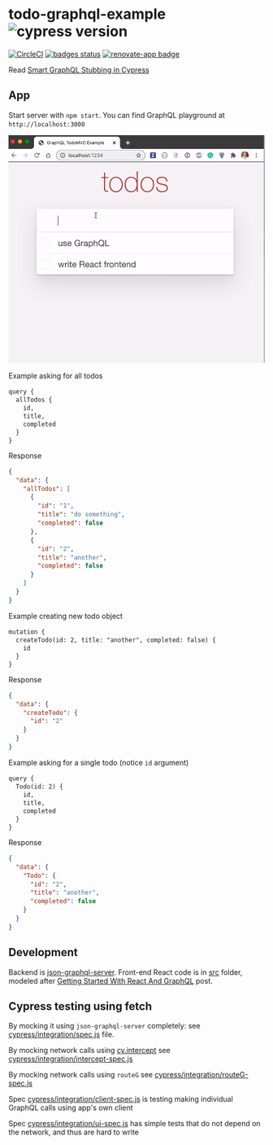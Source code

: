 # todo-graphql-example ![cypress version](https://img.shields.io/badge/cypress-6.5.0-brightgreen)
[![CircleCI](https://circleci.com/gh/bahmutov/todo-graphql-example.svg?style=svg)](https://circleci.com/gh/bahmutov/todo-graphql-example) [![badges status][badges image]][badges url] [![renovate-app badge][renovate-badge]][renovate-app]

Read [Smart GraphQL Stubbing in Cypress](https://glebbahmutov.com/blog/smart-graphql-stubbing/)

## App

Start server with `npm start`. You can find GraphQL playground at `http://localhost:3000`

![App in action](images/app.gif)

Example asking for all todos

```
query {
  allTodos {
    id,
    title,
    completed
  }
}
```

Response

```json
{
  "data": {
    "allTodos": [
      {
        "id": "1",
        "title": "do something",
        "completed": false
      },
      {
        "id": "2",
        "title": "another",
        "completed": false
      }
    ]
  }
}
```

Example creating new todo object

```
mutation {
  createTodo(id: 2, title: "another", completed: false) {
    id
  }
}
```

Response

```json
{
  "data": {
    "createTodo": {
      "id": "2"
    }
  }
}
```

Example asking for a single todo (notice `id` argument)

```
query {
  Todo(id: 2) {
    id,
    title,
    completed
  }
}
```

Response

```json
{
  "data": {
    "Todo": {
      "id": "2",
      "title": "another",
      "completed": false
    }
  }
}
```

## Development

Backend is [json-graphql-server](https://github.com/marmelab/json-graphql-server). Front-end React code is in [src](src) folder, modeled after [Getting Started With React And GraphQL](https://medium.com/codingthesmartway-com-blog/getting-started-with-react-and-graphql-395311c1e8da) post.

## Cypress testing using fetch

By mocking it using `json-graphql-server` completely: see [cypress/integration/spec.js](cypress/integration/spec.js) file.

By mocking network calls using [cy.intercept](https://on.cypress.io/intercept) see [cypress/integration/intercept-spec.js](cypress/integration/intercept-spec.js)

By mocking network calls using `routeG` see [cypress/integration/routeG-spec.js](cypress/integration/routeG-spec.js)

Spec [cypress/integration/client-spec.js](cypress/integration/client-spec.js) is testing making individual GraphQL calls using app's own client

Spec [cypress/integration/ui-spec.js](cypress/integration/ui-spec.js) has simple tests that do not depend on the network, and thus are hard to write

[renovate-badge]: https://img.shields.io/badge/renovate-app-blue.svg
[renovate-app]: https://renovateapp.com/
[badges image]: https://github.com/bahmutov/todo-graphql-example/workflows/badges/badge.svg?branch=master
[badges url]: https://github.com/bahmutov/todo-graphql-example/actions
